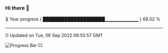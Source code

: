 ### Hi there 👋

⏳ Year progress { ████████████████████▁▁▁▁▁▁▁▁▁▁ } 68.02 %

---

⏰ Updated on Tue, 06 Sep 2022 06:55:57 GMT

![Progress Bar CI](https://github.com/liununu/liununu/workflows/Progress%20Bar%20CI/badge.svg)
